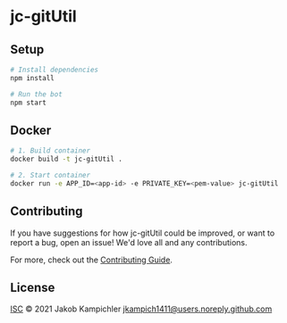 # jc-gitUtil

## Setup

```sh
# Install dependencies
npm install

# Run the bot
npm start
```

## Docker

```sh
# 1. Build container
docker build -t jc-gitUtil .

# 2. Start container
docker run -e APP_ID=<app-id> -e PRIVATE_KEY=<pem-value> jc-gitUtil
```

## Contributing

If you have suggestions for how jc-gitUtil could be improved, or want to report a bug, open an issue! We'd love all and any contributions.

For more, check out the [Contributing Guide](CONTRIBUTING.md).

## License

[ISC](LICENSE) © 2021 Jakob Kampichler <jkampich1411@users.noreply.github.com>
